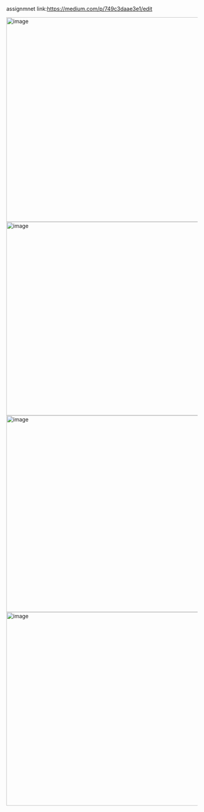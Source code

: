 assignmnet link:https://medium.com/p/749c3daae3e1/edit



<img width="870" height="539" alt="image" src="https://github.com/user-attachments/assets/276bf510-2943-47fb-be51-e455dc2db2d5" />

<img width="823" height="510" alt="image" src="https://github.com/user-attachments/assets/98ba8407-2906-4fe8-a69d-12be15479740" />

<img width="862" height="518" alt="image" src="https://github.com/user-attachments/assets/0e2569ae-dade-4d5f-8d79-0844ea1c8ec7" />

<img width="873" height="510" alt="image" src="https://github.com/user-attachments/assets/ef8431eb-d6c2-4207-999f-716299b187e4" />

